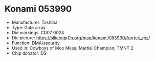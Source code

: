 # Konami 053990

 * Manufacturer: Toshiba
 * Type: Gate array
 * Die markings: CD07 0024
 * Die picture: https://siliconpr0n.org/map/konami/053990/furrtek_mz/
 * Function: DMA/security
 * Used in: Cowboys of Moo Mesa, Martial Champion, TMNT 2
 * Chip donator: DS
